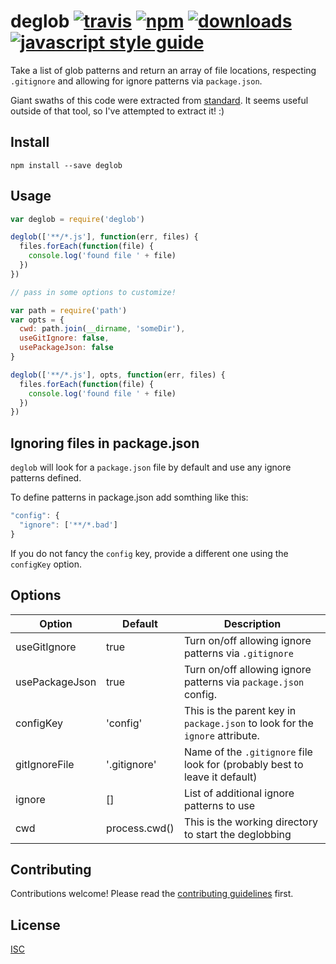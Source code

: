 # deglob [![travis][travis-image]][travis-url] [![npm][npm-image]][npm-url] [![downloads][downloads-image]][downloads-url] [![javascript style guide][standard-image]][standard-url]

[travis-image]: https://img.shields.io/travis/standard/deglob/master.svg
[travis-url]: https://travis-ci.org/standard/deglob
[npm-image]: https://img.shields.io/npm/v/deglob.svg
[npm-url]: https://npmjs.org/package/deglob
[downloads-image]: https://img.shields.io/npm/dm/deglob.svg
[downloads-url]: https://npmjs.org/package/deglob
[standard-image]: https://img.shields.io/badge/code_style-standard-brightgreen.svg
[standard-url]: https://standardjs.com

Take a list of glob patterns and return an array of file locations, respecting `.gitignore` and allowing for ignore patterns via `package.json`.

Giant swaths of this code were extracted from [standard](https://standardjs.com). It seems useful outside of that tool, so I've attempted to extract it! :)

## Install

```
npm install --save deglob
```

## Usage

```js
var deglob = require('deglob')

deglob(['**/*.js'], function(err, files) {
  files.forEach(function(file) {
    console.log('found file ' + file)
  })
})

// pass in some options to customize!

var path = require('path')
var opts = {
  cwd: path.join(__dirname, 'someDir'),
  useGitIgnore: false,
  usePackageJson: false
}

deglob(['**/*.js'], opts, function(err, files) {
  files.forEach(function(file) {
    console.log('found file ' + file)
  })
})
```

## Ignoring files in package.json
`deglob` will look for a `package.json` file by default and use any ignore patterns defined.

To define patterns in package.json add somthing like this:
```js
"config": {
  "ignore": ['**/*.bad']
}
```
If you do not fancy the `config` key, provide a different one using the `configKey` option.


## Options
Option         | Default       | Description
-------------- | --------      | -------
useGitIgnore   | true          | Turn on/off allowing ignore patterns via `.gitignore`
usePackageJson | true          | Turn on/off allowing ignore patterns via `package.json` config.
configKey      | 'config'      | This is the parent key in `package.json` to look for the `ignore` attribute.
gitIgnoreFile  | '.gitignore'  | Name of the `.gitignore` file look for (probably best to leave it default)
ignore         | []            | List of additional ignore patterns to use
cwd            | process.cwd() | This is the working directory to start the deglobbing

## Contributing

Contributions welcome! Please read the [contributing guidelines](CONTRIBUTING.md) first.

## License

[ISC](LICENSE.md)
